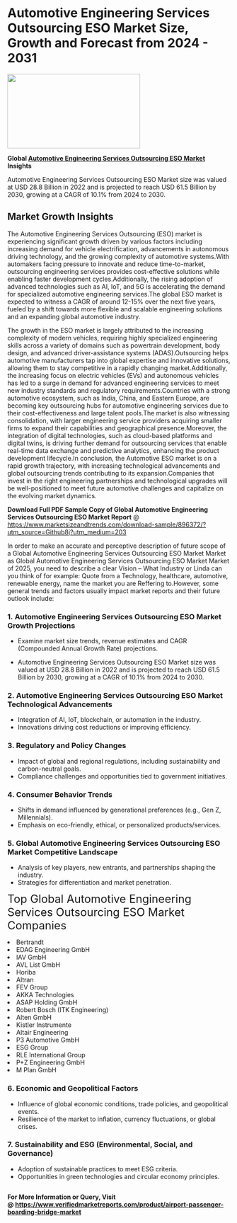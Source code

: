 <H1>Automotive Engineering Services Outsourcing ESO Market Size, Growth and Forecast from 2024 - 2031</H1><img class="aligncenter size-medium wp-image-584254" src="https://thirdeyenews.in/wp-content/uploads/2024/09/Global-Market-Research-300x168.jpeg" alt="" width="300" height="168" /><p><strong>Global&nbsp;<a href="https://www.marketsizeandtrends.com/download-sample/896372/?utm_source=Github8j?utm_medium=203">Automotive Engineering Services Outsourcing ESO Market</a> Insights</strong></p><p>Automotive Engineering Services Outsourcing ESO Market size was valued at USD 28.8 Billion in 2022 and is projected to reach USD 61.5 Billion by 2030, growing at a CAGR of 10.1% from 2024 to 2030.</p><p><h2>Market Growth Insights</h2> <p>The Automotive Engineering Services Outsourcing (ESO) market is experiencing significant growth driven by various factors including increasing demand for vehicle electrification, advancements in autonomous driving technology, and the growing complexity of automotive systems.With automakers facing pressure to innovate and reduce time-to-market, outsourcing engineering services provides cost-effective solutions while enabling faster development cycles.Additionally, the rising adoption of advanced technologies such as AI, IoT, and 5G is accelerating the demand for specialized automotive engineering services.The global ESO market is expected to witness a CAGR of around 12-15% over the next five years, fueled by a shift towards more flexible and scalable engineering solutions and an expanding global automotive industry.</p> <p>The growth in the ESO market is largely attributed to the increasing complexity of modern vehicles, requiring highly specialized engineering skills across a variety of domains such as powertrain development, body design, and advanced driver-assistance systems (ADAS).Outsourcing helps automotive manufacturers tap into global expertise and innovative solutions, allowing them to stay competitive in a rapidly changing market.Additionally, the increasing focus on electric vehicles (EVs) and autonomous vehicles has led to a surge in demand for advanced engineering services to meet new industry standards and regulatory requirements.Countries with a strong automotive ecosystem, such as India, China, and Eastern Europe, are becoming key outsourcing hubs for automotive engineering services due to their cost-effectiveness and large talent pools.The market is also witnessing consolidation, with larger engineering service providers acquiring smaller firms to expand their capabilities and geographical presence.Moreover, the integration of digital technologies, such as cloud-based platforms and digital twins, is driving further demand for outsourcing services that enable real-time data exchange and predictive analytics, enhancing the product development lifecycle.In conclusion, the Automotive ESO market is on a rapid growth trajectory, with increasing technological advancements and global outsourcing trends contributing to its expansion.Companies that invest in the right engineering partnerships and technological upgrades will be well-positioned to meet future automotive challenges and capitalize on the evolving market dynamics.</p> <p><span class=""><strong>Download Full PDF Sample Copy of Global Automotive Engineering Services Outsourcing ESO Market Report</strong> @ <a href="https://www.marketsizeandtrends.com/download-sample/896372/?utm_source=Github8j?utm_medium=203" target="_blank">https://www.marketsizeandtrends.com/download-sample/896372/?utm_source=Github8j?utm_medium=203</a></span></p><p>In order to make an accurate and perceptive description of future scope of a Global&nbsp;Automotive Engineering Services Outsourcing ESO Market Market as Global&nbsp;Automotive Engineering Services Outsourcing ESO Market Market of 2025, you need to describe a clear Vision &ndash; What Industry or Linda can you think of for example: Quote from a Technology, healthcare, automotive, renewable energy, name the market you are Reffering to.However, some general trends and factors usually impact market reports and their future outlook include:</p><h3>1.&nbsp;<strong>Automotive Engineering Services Outsourcing ESO Market Growth Projections</strong></h3><ul><li>Examine market size trends, revenue estimates and CAGR (Compounded Annual Growth Rate) projections.</li><li><p>Automotive Engineering Services Outsourcing ESO Market size was valued at USD 28.8 Billion in 2022 and is projected to reach USD 61.5 Billion by 2030, growing at a CAGR of 10.1% from 2024 to 2030.</p></li></ul><h3>2.&nbsp;<strong>Automotive Engineering Services Outsourcing ESO Market Technological Advancements</strong></h3><ul><li>Integration of AI, IoT, blockchain, or automation in the industry.</li><li>Innovations driving cost reductions or improving efficiency.</li></ul><h3>3.&nbsp;<strong>Regulatory and Policy Changes</strong></h3><ul><li>Impact of global and regional regulations, including sustainability and carbon-neutral goals.</li><li>Compliance challenges and opportunities tied to government initiatives.</li></ul><h3>4.&nbsp;<strong>Consumer Behavior Trends</strong></h3><ul><li>Shifts in demand influenced by generational preferences (e.g., Gen Z, Millennials).</li><li>Emphasis on eco-friendly, ethical, or personalized products/services.</li></ul><h3>5.&nbsp;<strong>Global Automotive Engineering Services Outsourcing ESO Market Competitive Landscape</strong></h3><ul><li>Analysis of key players, new entrants, and partnerships shaping the industry.</li><li>Strategies for differentiation and market penetration.</li></ul><p data-pm-slice="1 1 []"><span style="color: inherit; font-family: inherit; font-size: 25px;">Top Global Automotive Engineering Services Outsourcing ESO Market Companies</span></p><div class="" data-test-id=""><p><li>Bertrandt</li><li> EDAG Engineering GmbH</li><li> IAV GmbH</li><li> AVL List GmbH</li><li> Horiba</li><li> Altran</li><li> FEV Group</li><li> AKKA Technologies</li><li> ASAP Holding GmbH</li><li> Robert Bosch (ITK Engineering)</li><li> Alten GmbH</li><li> Kistler Instrumente</li><li> Altair Engineering</li><li> P3 Automotive GmbH</li><li> ESG Group</li><li> RLE International Group</li><li> P+Z Engineering GmbH</li><li> M Plan GmbH</li></p></div><h3>6.&nbsp;<strong>Economic and Geopolitical Factors</strong></h3><ul><li>Influence of global economic conditions, trade policies, and geopolitical events.</li><li>Resilience of the market to inflation, currency fluctuations, or global crises.</li></ul><h3>7.&nbsp;<strong>Sustainability and ESG (Environmental, Social, and Governance)</strong></h3><ul><li>Adoption of sustainable practices to meet ESG criteria.</li><li>Opportunities in green technologies and circular economy principles.</li></ul><h2><strong style="font-size: 14px;">For More Information or Query, Visit @&nbsp;</strong><a style="background-color: #ffffff; font-size: 14px;" href="https://www.marketsizeandtrends.com/report/automotive-engineering-services-outsourcing-eso-market-/" target="_blank">https://www.verifiedmarketreports.com/product/airport-passenger-boarding-bridge-market</a></h2>